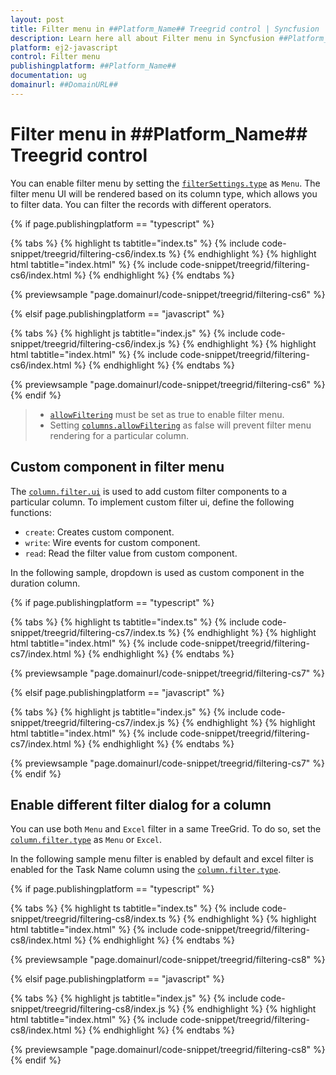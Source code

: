 ```yaml
---
layout: post
title: Filter menu in ##Platform_Name## Treegrid control | Syncfusion
description: Learn here all about Filter menu in Syncfusion ##Platform_Name## Treegrid control of Syncfusion Essential JS 2 and more.
platform: ej2-javascript
control: Filter menu 
publishingplatform: ##Platform_Name##
documentation: ug
domainurl: ##DomainURL##
---
```


# Filter menu in ##Platform_Name## Treegrid control

You can enable filter menu by setting the [`filterSettings.type`](../../api/treegrid/filterSettingsModel/#type) as `Menu`. The filter menu UI will be rendered based on its column type, which allows you to filter data.
You can filter the records with different operators.

{% if page.publishingplatform == "typescript" %}

 {% tabs %}
{% highlight ts tabtitle="index.ts" %}
{% include code-snippet/treegrid/filtering-cs6/index.ts %}
{% endhighlight %}
{% highlight html tabtitle="index.html" %}
{% include code-snippet/treegrid/filtering-cs6/index.html %}
{% endhighlight %}
{% endtabs %}
        
{% previewsample "page.domainurl/code-snippet/treegrid/filtering-cs6" %}

{% elsif page.publishingplatform == "javascript" %}

{% tabs %}
{% highlight js tabtitle="index.js" %}
{% include code-snippet/treegrid/filtering-cs6/index.js %}
{% endhighlight %}
{% highlight html tabtitle="index.html" %}
{% include code-snippet/treegrid/filtering-cs6/index.html %}
{% endhighlight %}
{% endtabs %}

{% previewsample "page.domainurl/code-snippet/treegrid/filtering-cs6" %}
{% endif %}

> * [`allowFiltering`](../../api/treegrid/#allowfiltering) must be set as true to enable filter menu.
> * Setting [`columns.allowFiltering`](../../api/treegrid/column/#allowfiltering) as false will prevent filter menu rendering for a particular column.

## Custom component in filter menu

The [`column.filter.ui`](../../api/treegrid/column/#filter) is used to add custom filter components to a particular column. To implement custom filter ui, define the following functions:

  * `create`:  Creates custom component.
  * `write`: Wire events for custom component.
  * `read`: Read the filter value from custom component.

In the following sample, dropdown is used  as custom component in the duration column.

{% if page.publishingplatform == "typescript" %}

 {% tabs %}
{% highlight ts tabtitle="index.ts" %}
{% include code-snippet/treegrid/filtering-cs7/index.ts %}
{% endhighlight %}
{% highlight html tabtitle="index.html" %}
{% include code-snippet/treegrid/filtering-cs7/index.html %}
{% endhighlight %}
{% endtabs %}
        
{% previewsample "page.domainurl/code-snippet/treegrid/filtering-cs7" %}

{% elsif page.publishingplatform == "javascript" %}

{% tabs %}
{% highlight js tabtitle="index.js" %}
{% include code-snippet/treegrid/filtering-cs7/index.js %}
{% endhighlight %}
{% highlight html tabtitle="index.html" %}
{% include code-snippet/treegrid/filtering-cs7/index.html %}
{% endhighlight %}
{% endtabs %}

{% previewsample "page.domainurl/code-snippet/treegrid/filtering-cs7" %}
{% endif %}

## Enable different filter dialog for a column

You can use both `Menu` and `Excel` filter in a same TreeGrid. To do so, set the
[`column.filter.type`](../../api/treegrid/column/#filter) as `Menu` or `Excel`.

In the following sample menu filter is enabled by default and excel filter is enabled for the Task Name column using the [`column.filter.type`](../../api/treegrid/column/#filter).

{% if page.publishingplatform == "typescript" %}

 {% tabs %}
{% highlight ts tabtitle="index.ts" %}
{% include code-snippet/treegrid/filtering-cs8/index.ts %}
{% endhighlight %}
{% highlight html tabtitle="index.html" %}
{% include code-snippet/treegrid/filtering-cs8/index.html %}
{% endhighlight %}
{% endtabs %}
        
{% previewsample "page.domainurl/code-snippet/treegrid/filtering-cs8" %}

{% elsif page.publishingplatform == "javascript" %}

{% tabs %}
{% highlight js tabtitle="index.js" %}
{% include code-snippet/treegrid/filtering-cs8/index.js %}
{% endhighlight %}
{% highlight html tabtitle="index.html" %}
{% include code-snippet/treegrid/filtering-cs8/index.html %}
{% endhighlight %}
{% endtabs %}

{% previewsample "page.domainurl/code-snippet/treegrid/filtering-cs8" %}
{% endif %}